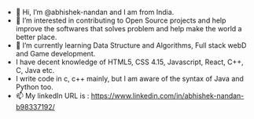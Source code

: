 - 👋 Hi, I’m @abhishek-nandan and I am from India.
- 👀 I’m interested in contributing to Open Source projects and help improve the softwares that solves problem and help make the world a better place.
- 🌱 I’m currently learning Data Structure and Algorithms, Full stack webD and Game development.
- I have decent knowledge of HTML5, CSS 4.15, Javascript, React, C++, C, Java etc.
- I write code in c, c++ mainly, but I am aware of the syntax of Java and Python too.
- 📫 My linkedIn URL is : https://www.linkedin.com/in/abhishek-nandan-b98337192/

<!---
abhishek-nandan/abhishek-nandan is a ✨ special ✨ repository because its `README.md` (this file) appears on your GitHub profile.
You can click the Preview link to take a look at your changes.
--->
